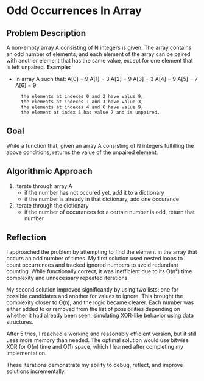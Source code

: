 # Odd Occurrences In Array

## Problem Description
A non-empty array A consisting of N integers is given. The array contains an odd number of elements, and each element of the array can be paired with another element that has the same value, except for one element that is left unpaired.
**Example:**
- In array A such that:
  A[0] = 9  A[1] = 3  A[2] = 9
  A[3] = 3  A[4] = 9  A[5] = 7
  A[6] = 9

        the elements at indexes 0 and 2 have value 9,
        the elements at indexes 1 and 3 have value 3,
        the elements at indexes 4 and 6 have value 9,
        the element at index 5 has value 7 and is unpaired.



## Goal
Write a function that, given an array A consisting of N integers fulfilling the above conditions, returns the value of the unpaired element.

## Algorithmic Approach
1. Iterate through array A
	- if the number has not occured yet, add it to a dictionary
	- if the number is already in that dictionary, add one occurance
2. Iterate through the dictionary
	- if the number of occurances for a certain number is odd, return that number


## Reflection
I approached the problem by attempting to find the element in the array that occurs an odd number of times. My first solution used nested loops to count occurrences and tracked ignored numbers to avoid redundant counting. While functionally correct, it was inefficient due to its O(n²) time complexity and unnecessary repeated iterations.

My second solution improved significantly by using two lists: one for possible candidates and another for values to ignore. This brought the complexity closer to O(n), and the logic became clearer. Each number was either added to or removed from the list of possibilities depending on whether it had already been seen, simulating XOR-like behavior using data structures.

After 5 tries, I reached a working and reasonably efficient version, but it still uses more memory than needed. The optimal solution would use bitwise XOR for O(n) time and O(1) space, which I learned after completing my implementation.

These iterations demonstrate my ability to debug, reflect, and improve solutions incrementally.
